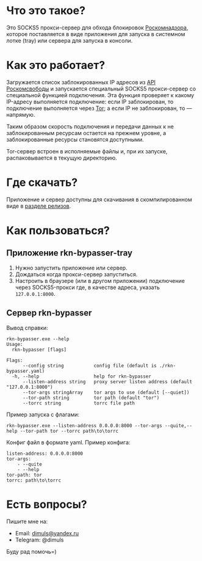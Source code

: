 # Что это такое?

Это SOCKS5 прокси-сервер для обхода блокировок
[Роскомнадзора](https://eng.rkn.gov.ru/), которое поставляется в виде
приложения для запуска в системном лотке (tray) или сервера для запуска в консоли.

# Как это работает?

Загружается список заблокированных IP адресов из
[API Роскомсвободы](https://reestr.rublacklist.net/article/api/)
и запускается специальный SOCKS5 прокси-сервер со специальной функцией подключения.
Эта функция проверяет к какому IP-адресу выполняется подключение: если IP
заблокирован, то подключение выполняется через [Tor](https://www.torproject.org/);
а если IP не заблокирован, то — напрямую.

Таким образом скорость подключения и передачи данных к не заблокированным
ресурсам остается на прежнем уровне, а заблокированные ресурсы становятся
доступными.

Tor-сервер встроен в исполняемые файлы и, при их запуске, распаковывается в
текущую директорию.

# Где скачать?

Приложение и сервер доступны для скачивания в скомпилированном виде в
[разделе релизов](https://github.com/dimuls/rkn-bypasser/releases).

# Как пользоваться?

## Приложение rkn-bypasser-tray

1. Нужно запустить приложение или сервер.
2. Дождаться когда прокси-сервер запуститься.
3. Настроить в браузере (или в другом приложении) подключение через SOCKS5-прокси
где, в качестве адреса, указать `127.0.0.1:8000`.

## Сервер rkn-bypasser

Вывод справки:
```
rkn-bypasser.exe --help
Usage:
  rkn-bypasser [flags]

Flags:
      --config string           config file (default is ./rkn-bypasser.yaml)
  -h, --help                    help for rkn-bypasser
      --listen-address string   proxy server listen address (default "127.0.0.1:8000")
      --tor-args stringArray    tor args to use (default [--quiet])
      --tor-path string         tor path (default "tor")
      --torrc string            torrc file path
```

Пример запуска с флагами:
```
rkn-bypasser.exe --listen-address 0.0.0.0:8000 --tor-args --quite,--help --tor-path tor --torrc path\to\torrc
```

Конфиг файл в формате yaml. Пример конфига:
```
listen-address: 0.0.0.0:8000
tor-args:
    - --quite
    - --help
tor-path: tor
torrc: path\to\torrc
```

# Есть вопросы?

Пишите мне на:

* Email: dimuls@yandex.ru
* Telegram: @dimuls

Буду рад помочь=)
